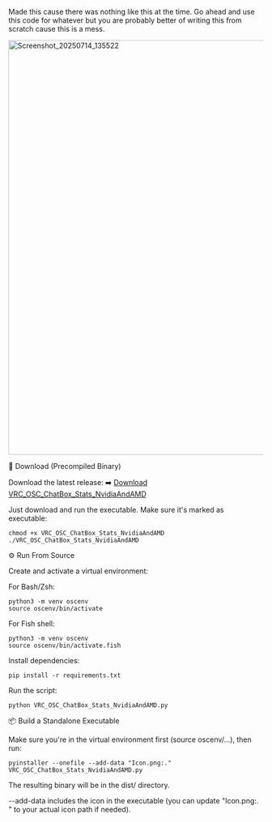 Made this cause there was nothing like this at the time.
Go ahead and use this code for whatever but you are probably better of writing this from scratch cause this is a mess.

<img width="642" height="819" alt="Screenshot_20250714_135522" src="https://github.com/user-attachments/assets/eddd887c-38bb-412f-85f6-2befdd2dd47b" />


🔽 Download (Precompiled Binary)

Download the latest release:
➡️ [Download VRC_OSC_ChatBox_Stats_NvidiaAndAMD](https://github.com/pixel2808/Linux-VRC-OSC-Chatbox-Stats-Thing/releases/latest/download/VRC_OSC_ChatBox_Stats_NvidiaAndAMD)

Just download and run the executable. Make sure it's marked as executable:

    chmod +x VRC_OSC_ChatBox_Stats_NvidiaAndAMD
    ./VRC_OSC_ChatBox_Stats_NvidiaAndAMD

⚙️ Run From Source

Create and activate a virtual environment:

For Bash/Zsh:

    python3 -m venv oscenv
    source oscenv/bin/activate

For Fish shell:

    python3 -m venv oscenv
    source oscenv/bin/activate.fish

Install dependencies:

    pip install -r requirements.txt

Run the script:

    python VRC_OSC_ChatBox_Stats_NvidiaAndAMD.py

📦 Build a Standalone Executable

Make sure you're in the virtual environment first (source oscenv/...), then run:

    pyinstaller --onefile --add-data "Icon.png:." VRC_OSC_ChatBox_Stats_NvidiaAndAMD.py

The resulting binary will be in the dist/ directory.

--add-data includes the icon in the executable (you can update "Icon.png:. " to your actual icon path if needed).
